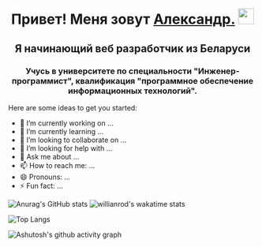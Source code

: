 <h1 align="center">Привет! Меня зовут <a href="https://vk.com/alexandrtanana" target="_blank">Александр.</a> 
<img src="https://github.com/blackcater/blackcater/raw/main/images/Hi.gif" height="32"/></h1>
<h2 align="center">Я начинающий веб разработчик из Беларуси </h2>
<h3 align="center">Учусь в университете по специальности "Инженер-программист", квалификация "программное обеспечение информационных технологий".</h3>



Here are some ideas to get you started:

- 🔭 I’m currently working on ...
- 🌱 I’m currently learning ...
- 👯 I’m looking to collaborate on ...
- 🤔 I’m looking for help with ...
- 💬 Ask me about ...
- 📫 How to reach me: ...
- 😄 Pronouns: ...
- ⚡ Fun fact: ...

<!-- <img src="https://raw.githubusercontent.com/alexandrtanana/icons-for-github/master/powershell_button_icon_151870.png?token=GHSAT0AAAAAAB57WTM7GYN3JDMSGQ4E5TFIY7DIRRQ"></img> -->


![Anurag's GitHub stats](https://github-readme-stats.vercel.app/api?username=alexandrtanana&theme=dark&title_color=bdff00&card_width=100%)
![willianrod's wakatime stats](https://github-readme-stats.vercel.app/api/wakatime?username=alexandrtanana&title_color=bdff00)

![Top Langs](https://github-readme-stats.vercel.app/api/top-langs/?username=alexandrtanana&langs_count=8&theme=dark)

![Ashutosh's github activity graph](https://github-readme-activity-graph.cyclic.app/graph?username=alexandrtanana&theme=github-compact)

